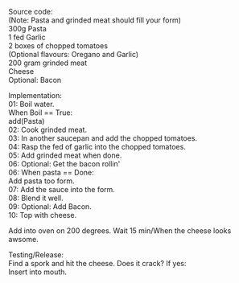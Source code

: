 Source code:  
(Note: Pasta and grinded meat should fill your form)  
300g Pasta  
1 fed Garlic  
2 boxes of chopped tomatoes   
    (Optional flavours: Oregano and Garlic)  
200 gram grinded meat  
Cheese  
Optional: Bacon  

Implementation:  
01: Boil water.  
    When Boil == True:  
        add(Pasta)  
02: Cook grinded meat.  
03: In another saucepan and add the chopped tomatoes.  
04: Rasp the fed of garlic into the chopped tomatoes.  
05: Add grinded meat when done.  
06: Optional: Get the bacon rollin'  
06: When pasta == Done:  
        Add pasta too form.  
07: Add the sauce into the form.  
08: Blend it well.  
09: Optional: Add Bacon.  
10: Top with cheese.  
  
Add into oven on 200 degrees. Wait 15 min/When the cheese looks awsome.  
  
Testing/Release:  
Find a spork and hit the cheese. Does it crack? If yes:  
    Insert into mouth.  
   


